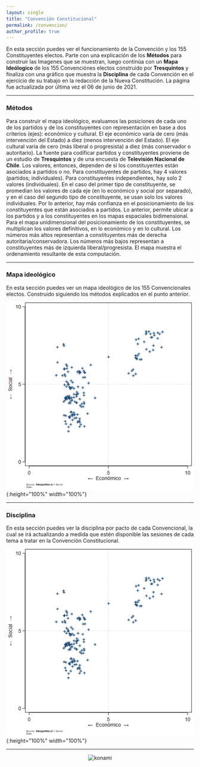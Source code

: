 ```yaml
---
layout: single
title: "Convención Constitucional"
permalink: /convencion/
author_profile: true
---
```


En esta sección puedes ver el funcionamiento de la Convención y los 155 Constituyentes electos. Parte con una explicación de los **Métodos** para construir las Imagenes que se muestran, luego continúa con un **Mapa Ideólogico** de los 155 Convenciónes electos construido por **Tresquintos** y finaliza con una gráfico que muestra la **Disciplina** de cada Convención en el ejercicio de su trabajo en la redacción de la Nueva Constitución. La página fue actualizada por última vez el 06 de junio de 2021.

---

### Métodos

Para construir el mapa ideológico, evaluamos las posiciones de cada uno de los partidos y de los constituyentes con representación en base a dos criterios (ejes): económico y cultural. El eje económico varía de cero (más intervención del Estado) a diez (menos intervención del Estado). El eje cultural varía de cero (más liberal o progresista) a diez (más conservador o autoritario). La fuente para codificar partidos y constituyentes proviene de un estudio de **Tresquintos** y de una encuesta de **Televisión Nacional de Chile**. Los valores, entonces, dependen de si los constituyentes están asociados a partidos o no. Para constituyentes de partidos, hay 4 valores (partidos; individuales). Para constituyentes independientes, hay solo 2 valores (individuales). En el caso del primer tipo de constituyente, se promedian los valores de cada eje (en lo económico y social por separado), y en el caso del segundo tipo de constituyente, se usan solo los valores individuales. Por lo anterior, hay más confianza en el posicionamiento de los constituyentes que están asociados a partidos. Lo anterior, permite ubicar a los partidos y a los constituyentes en los mapas espaciales bidimensional. Para el mapa unidimensional del posicionamiento de los constituyentes, se multiplican los valores definitivos, en lo económico y en lo cultural. Los números más altos representan a constituyentes más de derecha autoritaria/conservadora. Los números más bajos representan a constituyentes más de izquierda liberal/progresista. El mapa muestra el ordenamiento resultante de esta computación. 

---

### Mapa ideológico

En esta sección puedes ver un mapa ideológico de los 155 Convencionales electos. Construido siguiendo los métodos explicados en el punto anterior.

![cc](/images/155.png){:height="100%" width="100%"}

---

### Disciplina

En esta sección puedes ver la disciplina por pacto de cada Convencional, la cual se irá actualizando a medida que estén disponible las sesiones de cada tema a tratar en la Convención Constitucional.

![cc](/images/155.png){:height="100%" width="100%"}

---
<!-- NES -->
<style>
.aligncenter {
    text-align: center;
}
</style>
<p class="aligncenter">
    <img src="/images/nes.png" width="30" height="30" alt="konami" />
</p>

<!-- Favicon -->
<link rel="apple-touch-icon" sizes="180x180" href="/apple-touch-icon.png">
<link rel="icon" type="image/png" sizes="32x32" href="/favicon-32x32.png">
<link rel="icon" type="image/png" sizes="16x16" href="/favicon-16x16.png">
<link rel="manifest" href="/site.webmanifest">
<link rel="mask-icon" href="/safari-pinned-tab.svg" color="#5bbad5">
<meta name="msapplication-TileColor" content="#b91d47">
<meta name="theme-color" content="#ffffff">
